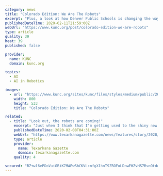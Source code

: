 ```yaml
---
category: news
title: "Colorado Edition: We Are The Robots"
excerpt: "Plus, a look at how Denver Public Schools is changing the way they teach students with disabilities. We’ll also discuss what artificial intelligence could mean for jobs in our area, and hear about why some firearm and ammunition manufacturers are ..."
publishedDateTime: 2020-02-11T21:59:00Z
webUrl: "https://www.kunc.org/post/colorado-edition-we-are-robots"
type: article
quality: 39
heat: 39
published: false

provider:
  name: KUNC
  domain: kunc.org

topics:
  - AI
  - AI in Robotics

images:
  - url: "https://www.kunc.org/sites/kunc/files/styles/medium/public/202002/MMDD2020-Little-Dawson-BSPR-900x600.jpg"
    width: 800
    height: 533
    title: "Colorado Edition: We Are The Robots"

related:
  - title: "Look out, the robots are coming!"
    excerpt: "Just when I think that I'm getting used to the shiny new world of Roombas, Alexas and driverless cars ... a team of international researchers remarked on the potential of artificial intelligence to disrupt a variety of jobs in fields as diverse as finance ..."
    publishedDateTime: 2020-02-08T04:31:00Z
    webUrl: "https://www.texarkanagazette.com/news/features/story/2020/feb/07/look-out-robots-are-coming/815637/"
    type: article
    provider:
      name: Texarkana Gazette
      domain: texarkanagazette.com
    quality: 4

secured: "RZ+wl6ePDoVuiGBiK7MAEwShCKVLcnfgX1hnT9ZBOEoLDnwEHZvHS7RsnOtdoF6hzRUnNTRfxFF77xwXY0FE2KZOK1rGgVhhxxexpE9BpPVqeUwDKyMKfKJZUAdzmJTwCnQv/MlSzKCIzqnWPzSQwX27wyNKj519EiINCY8wn6U7VsHH44Ug2B4iZdaFBDO615UikV4yL6LYOM9AARZIL0X0fggvJgS8y7+0IS2ir9bVRQ0l252fWG+wd6CWzjT2Rnq5VAUY63mxWh/AVJWZUVy19GltU8PAhv/3zv/Dikd1uC/mb6gxAobbHaWmUCAccfh6RHRSJi/+uLgxju8haehfgPm4yQADYHpo0wP7fXH/Zel7yyqzywmcXvUHWQrtZH7HAiFE3xPcYOxCESMQ65KUJF19gPVQlyLgX8d0ZeQPaJJ2WOhHK7oJcZWt8ehzOpimKCTIOgkP5rQ/Fh1lrZch2eJ4Xqe3xm9SPIUg1qE=;f1uExsutuqqX0Ip1BSRtpg=="
---
```


